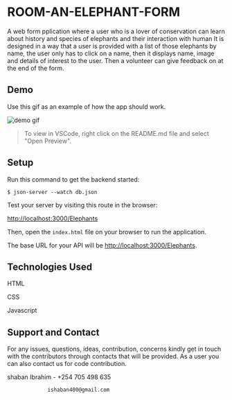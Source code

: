 # ROOM-AN-ELEPHANT-FORM

A web form pplication where a user who is a lover of conservation can learn about history and species of elephants and their interaction with human
It is designed in a way that a user is provided with a list of those elephants by name, the user only has to click on a name, then it displays name, image and details of interest to the user. Then a volunteer can give feedback on at the end of the form.
## Demo

Use this gif as an example of how the app should work.

![demo gif](https://media.giphy.com/media/u1JvmuHF2mZNmPyPS6/giphy.gif)

> To view in VSCode, right click on the README.md file and select "Open Preview".


## Setup

Run this command to get the backend started:

```console
$ json-server --watch db.json
```

Test your server by visiting this route in the browser:

[ http://localhost:3000/Elephants](http://localhost:3000/Elephants)

Then, open the `index.html` file on your browser to run the application.

The base URL for your API will be
[ http://localhost:3000/Elephants](http://localhost:3000/Elephants).

## Technologies Used
HTML

CSS

Javascript

## Support and Contact
For any issues, questions, ideas, contribution, concerns kindly get in touch with the contributors through contacts that will be provided. As a user you can also contact us for code contribution.

shaban Ibrahim - +254 705 498 635

                 ishaban400@gmail.com


